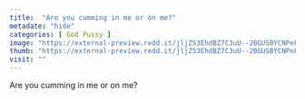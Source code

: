 ```yaml
---
title:  "Are you cumming in me or on me?"
metadate: "hide"
categories: [ God Pussy ]
image: "https://external-preview.redd.it/jljZ53EhdBZ7C3uU--2BGUSBYCNPeFPiYSHKBvircZg.jpg?auto=webp&s=77602d3cada0e6e6478e83bb14d3dae50b87da5e"
thumb: "https://external-preview.redd.it/jljZ53EhdBZ7C3uU--2BGUSBYCNPeFPiYSHKBvircZg.jpg?width=1080&crop=smart&auto=webp&s=d78d65b88ee93abbabdf86575997e6291077c90d"
visit: ""
---
```

Are you cumming in me or on me?
